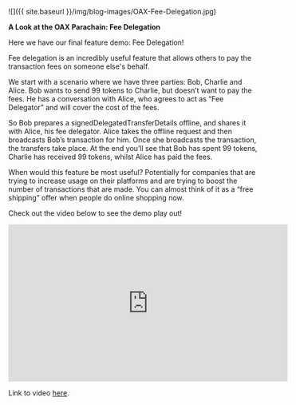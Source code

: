 ﻿---
layout: post
author: OAX Foundation
image: /img/blog-images/OAX-Fee-Delegation.jpg
---

![]({{ site.baseurl }}/img/blog-images/OAX-Fee-Delegation.jpg)

<b>A Look at the OAX Parachain: Fee Delegation</b>

Here we have our final feature demo: Fee Delegation!

Fee delegation is an incredibly useful feature that allows others to pay the transaction fees on someone else's behalf. 

We start with a scenario where we have three parties: Bob, Charlie and Alice. Bob wants to send 99 tokens to Charlie, but doesn’t want to pay the fees. He has a conversation with Alice, who agrees to act as “Fee Delegator” and will cover the cost of the fees. 

So Bob prepares a signedDelegatedTransferDetails offline, and shares it with Alice, his fee delegator. Alice takes the offline request and then broadcasts Bob’s transaction for him. Once she broadcasts the transaction, the transfers take place. At the end you’ll see that Bob has spent 99 tokens, Charlie has received 99 tokens, whilst Alice has paid the fees. 

When would this feature be most useful? Potentially for companies that are trying to increase usage on their platforms and are trying to boost the number of transactions that are made. You can almost think of it as a “free shipping” offer when people do online shopping now. 

Check out the video below to see the demo play out! 

<iframe width="560" height="315" src="https://www.youtube.com/embed/6TAisOGy_w0" frameborder="0" allow="accelerometer; autoplay; clipboard-write; encrypted-media; gyroscope; picture-in-picture" allowfullscreen></iframe>

Link to video <a href="https://www.youtube.com/watch?v=6TAisOGy_w0&feature=youtu.be">here</a>.

